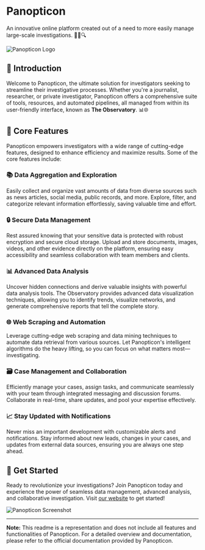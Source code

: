 # Panopticon

An innovative online platform created out of a need to more easily manage large-scale investigations. 🕵️‍♀️🔍

![Panopticon Logo](panopticon_logo.png)

## 🚀 Introduction

Welcome to Panopticon, the ultimate solution for investigators seeking to streamline their investigative processes. Whether you're a journalist, researcher, or private investigator, Panopticon offers a comprehensive suite of tools, resources, and automated pipelines, all managed from within its user-friendly interface, known as **The Observatory**. 📊🌐

## 🌟 Core Features

Panopticon empowers investigators with a wide range of cutting-edge features, designed to enhance efficiency and maximize results. Some of the core features include:

### 📚 Data Aggregation and Exploration

Easily collect and organize vast amounts of data from diverse sources such as news articles, social media, public records, and more. Explore, filter, and categorize relevant information effortlessly, saving valuable time and effort.

### 🔒 Secure Data Management

Rest assured knowing that your sensitive data is protected with robust encryption and secure cloud storage. Upload and store documents, images, videos, and other evidence directly on the platform, ensuring easy accessibility and seamless collaboration with team members and clients.

### 📊 Advanced Data Analysis

Uncover hidden connections and derive valuable insights with powerful data analysis tools. The Observatory provides advanced data visualization techniques, allowing you to identify trends, visualize networks, and generate comprehensive reports that tell the complete story.

### 🌐 Web Scraping and Automation

Leverage cutting-edge web scraping and data mining techniques to automate data retrieval from various sources. Let Panopticon's intelligent algorithms do the heavy lifting, so you can focus on what matters most—investigating.

### 🗃️ Case Management and Collaboration

Efficiently manage your cases, assign tasks, and communicate seamlessly with your team through integrated messaging and discussion forums. Collaborate in real-time, share updates, and pool your expertise effectively.

### 📈 Stay Updated with Notifications

Never miss an important development with customizable alerts and notifications. Stay informed about new leads, changes in your cases, and updates from external data sources, ensuring you are always one step ahead.

## 📝 Get Started

Ready to revolutionize your investigations? Join Panopticon today and experience the power of seamless data management, advanced analysis, and collaborative investigation. Visit [our website](https://www.panopticon.com) to get started!

![Panopticon Screenshot](panopticon_screenshot.png)

---

**Note:** This readme is a representation and does not include all features and functionalities of Panopticon. For a detailed overview and documentation, please refer to the official documentation provided by Panopticon.
